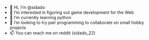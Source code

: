 - 👋 Hi, I’m @sidado
- 👀 I’m interested in figuring out game development for the Web
- 🌱 I’m currently learning python
- 💞️ I’m looking to try pair programming to collaborate on small hobby projects
- 📫 You can reach me on reddit (sidado_22)
